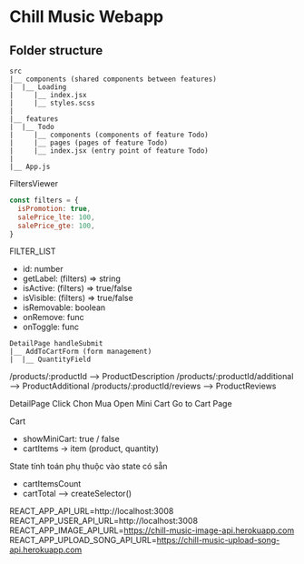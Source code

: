 # Chill Music Webapp 


## Folder structure

```
src
|__ components (shared components between features)
|  |__ Loading
|     |__ index.jsx
|     |__ styles.scss
|
|__ features
|  |__ Todo
|     |__ components (components of feature Todo)
|     |__ pages (pages of feature Todo)
|     |__ index.jsx (entry point of feature Todo)
|
|__ App.js        
```

FiltersViewer 

```js
const filters = {
  isPromotion: true,
  salePrice_lte: 100,
  salePrice_gte: 100,
}
```

FILTER_LIST
- id: number
- getLabel: (filters) => string
- isActive: (filters) => true/false
- isVisible: (filters) => true/false
- isRemovable: boolean
- onRemove: func
- onToggle: func


```
DetailPage handleSubmit
|__ AddToCartForm (form management)
|  |__ QuantityField
``` 


/products/:productId --> ProductDescription
/products/:productId/additional --> ProductAdditional
/products/:productId/reviews --> ProductReviews



DetailPage
Click Chon Mua
Open Mini Cart
Go to Cart Page

Cart
- showMiniCart: true / false
- cartItems -> item (product, quantity)

State tính toán phụ thuộc vào state có sẵn
- cartItemsCount
- cartTotal
--> createSelector()


REACT_APP_API_URL=http://localhost:3008
REACT_APP_USER_API_URL=http://localhost:3008
REACT_APP_IMAGE_API_URL=https://chill-music-image-api.herokuapp.com
REACT_APP_UPLOAD_SONG_API_URL=https://chill-music-upload-song-api.herokuapp.com